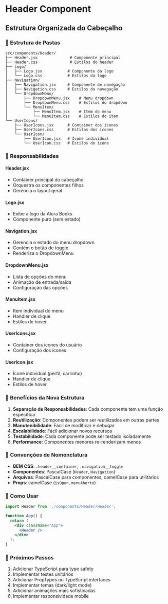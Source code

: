 # Header Component

## Estrutura Organizada do Cabeçalho

### 📁 Estrutura de Pastas
```
src/components/Header/
├── Header.jsx              # Componente principal
├── Header.css              # Estilos do header
├── Logo/
│   ├── Logo.jsx           # Componente da logo
│   └── Logo.css           # Estilos da logo
├── Navigation/
│   ├── Navigation.jsx     # Componente de navegação
│   ├── Navigation.css     # Estilos da navegação
│   └── DropdownMenu/
│       ├── DropdownMenu.jsx    # Menu dropdown
│       ├── DropdownMenu.css    # Estilos do dropdown
│       └── MenuItem/
│           ├── MenuItem.jsx    # Item do menu
│           └── MenuItem.css    # Estilos do item
└── UserIcons/
    ├── UserIcons.jsx      # Container dos ícones
    ├── UserIcons.css      # Estilos dos ícones
    └── UserIcon/
        ├── UserIcon.jsx   # Ícone individual
        └── UserIcon.css   # Estilos do ícone
```

### 🎯 Responsabilidades

#### **Header.jsx**
- Container principal do cabeçalho
- Orquestra os componentes filhos
- Gerencia o layout geral

#### **Logo.jsx**
- Exibe a logo da Alura Books
- Componente puro (sem estado)

#### **Navigation.jsx**
- Gerencia o estado do menu dropdown
- Contém o botão de toggle
- Renderiza o DropdownMenu

#### **DropdownMenu.jsx**
- Lista de opções do menu
- Animação de entrada/saída
- Configuração das opções

#### **MenuItem.jsx**
- Item individual do menu
- Handler de clique
- Estilos de hover

#### **UserIcons.jsx**
- Container dos ícones do usuário
- Configuração dos ícones

#### **UserIcon.jsx**
- Ícone individual (perfil, carrinho)
- Handler de clique
- Estilos de hover

### 🚀 Benefícios da Nova Estrutura

1. **Separação de Responsabilidades**: Cada componente tem uma função específica
2. **Reutilização**: Componentes podem ser reutilizados em outras partes
3. **Manutenibilidade**: Fácil de modificar e debugar
4. **Escalabilidade**: Fácil adicionar novos recursos
5. **Testabilidade**: Cada componente pode ser testado isoladamente
6. **Performance**: Componentes menores re-renderizam menos

### 🎨 Convenções de Nomenclatura

- **BEM CSS**: `.header__container`, `.navigation__toggle`
- **Componentes**: PascalCase (`Header`, `Navigation`)
- **Arquivos**: PascalCase para componentes, camelCase para utilitários
- **Props**: camelCase (`isOpen`, `menuAberto`)

### 🔧 Como Usar

```jsx
import Header from './components/Header/Header';

function App() {
  return (
    <div className="App">
      <Header />
    </div>
  );
}
```

### 📝 Próximos Passos

1. Adicionar TypeScript para type safety
2. Implementar testes unitários
3. Adicionar PropTypes ou TypeScript interfaces
4. Implementar temas (dark/light mode)
5. Adicionar animações mais sofisticadas
6. Implementar responsividade mobile 